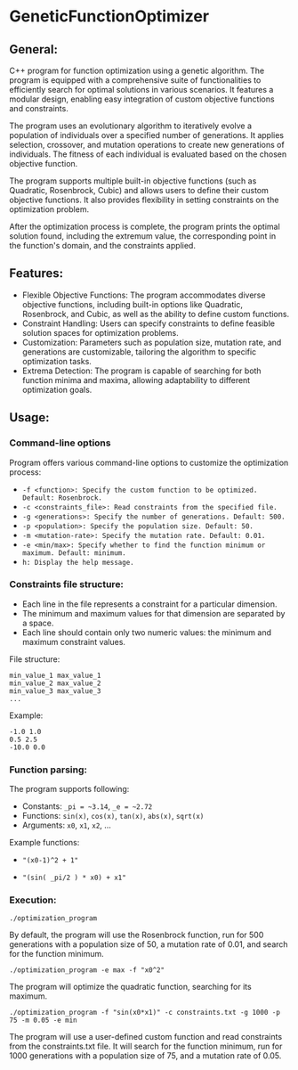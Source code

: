 # GeneticFunctionOptimizer
## General:
C++ program for function optimization using a genetic algorithm. The program is equipped with a comprehensive suite of functionalities to efficiently search for optimal solutions in various scenarios. It features a modular design, enabling easy integration of custom objective functions and constraints.

The program uses an evolutionary algorithm to iteratively evolve a population of individuals over a specified number of generations. It applies selection, crossover, and mutation operations to create new generations of individuals. The fitness of each individual is evaluated based on the chosen objective function.  

The program supports multiple built-in objective functions (such as Quadratic, Rosenbrock, Cubic) and allows users to define their custom objective functions. It also provides flexibility in setting constraints on the optimization problem.

After the optimization process is complete, the program prints the optimal solution found, including the extremum value, the corresponding point in the function's domain, and the constraints applied.

## Features:
- Flexible Objective Functions: The program accommodates diverse objective functions, including built-in options like Quadratic, Rosenbrock, and Cubic, as well as the ability to define custom functions.
- Constraint Handling: Users can specify constraints to define feasible solution spaces for optimization problems.
- Customization: Parameters such as population size, mutation rate, and generations are customizable, tailoring the algorithm to specific optimization tasks.
- Extrema Detection: The program is capable of searching for both function minima and maxima, allowing adaptability to different optimization goals.

## Usage:
### Command-line options
Program offers various command-line options to customize the optimization process:
- `-f <function>: Specify the custom function to be optimized. Default: Rosenbrock.`
- `-c <constraints_file>: Read constraints from the specified file.`
- `-g <generations>: Specify the number of generations. Default: 500.`
- `-p <population>: Specify the population size. Default: 50.`
- `-m <mutation-rate>: Specify the mutation rate. Default: 0.01.`
- `-e <min/max>: Specify whether to find the function minimum or maximum. Default: minimum.`
- `h: Display the help message.`

### Constraints file structure:
- Each line in the file represents a constraint for a particular dimension.
- The minimum and maximum values for that dimension are separated by a space.
- Each line should contain only two numeric values: the minimum and maximum constraint values.

File structure:
~~~
min_value_1 max_value_1
min_value_2 max_value_2
min_value_3 max_value_3
...
~~~

Example:
~~~
-1.0 1.0
0.5 2.5
-10.0 0.0
~~~

### Function parsing:
The program supports following:
- Constants: `_pi = ~3.14`, `_e = ~2.72`
- Functions: `sin(x)`, `cos(x)`, `tan(x)`, `abs(x)`, `sqrt(x)`
- Arguments: `x0`, `x1`, `x2`, ...

Example functions:
-     "(x0-1)^2 + 1"
-     "(sin( _pi/2 ) * x0) + x1"

### Execution:
~~~
./optimization_program
~~~
By default, the program will use the Rosenbrock function, run for 500 generations with a population size of 50, a mutation rate of 0.01, and search for the function minimum.    

~~~
./optimization_program -e max -f "x0^2"
~~~
The program will optimize the quadratic function, searching for its maximum.    

~~~
./optimization_program -f "sin(x0*x1)" -c constraints.txt -g 1000 -p 75 -m 0.05 -e min
~~~
The program will use a user-defined custom function and read constraints from the constraints.txt file. It will search for the function minimum, run for 1000 generations with a population size of 75, and a mutation rate of 0.05.



    
